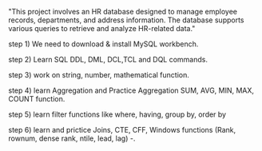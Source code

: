 "This project involves an HR database designed to manage employee records, departments, and address information. 
The database supports various queries to retrieve and analyze HR-related data."

step 1) We need to download & install MySQL workbench.

step 2) Learn SQL DDL, DML, DCL,TCL and DQL commands.

step 3) work on string, number, mathematical function.

step 4) learn Aggregation and Practice Aggregation SUM, AVG, MIN, MAX, COUNT function.

step 5) learn filter functions like where, having, group by, order by

step 6) learn and prictice Joins, CTE, CFF,  Windows functions (Rank, rownum, dense rank, ntile, lead, lag) -.

